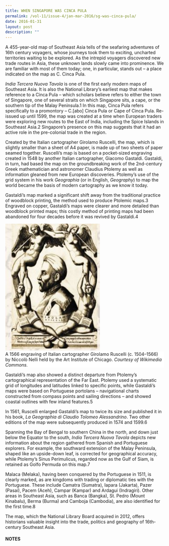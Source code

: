 ```yaml
---
title: WHEN SINGAPORE WAS CINCA PULA
permalink: /vol-11/issue-4/jan-mar-2016/sg-was-cinca-pula/
date: 2016-01-31
layout: post
description: ""
---
```

A 455-year-old map of Southeast Asia tells of the seafaring adventures of 16th century voyagers, whose journeys took them to exciting, uncharted territories waiting to be explored. As the intrepid 
voyagers discovered new trade routes in Asia, these unknown lands slowly came into prominence. We are familiar with most of them today; one, in particular, stands out – a place indicated on the map as C. Cinca Pula. 

*India Tercera Nuova Tavola* is one of the first early modern maps of Southeast Asia. It is also the National Library’s earliest map that makes reference to a Cinca Pula – which scholars believe refers to either the town of Singapore, one of several straits on which Singapore sits, a cape, or the southern tip of the Malay Peninsula.1 In this map, Cinca Pula refers specifically to a promontory – C.[abo] Cinca Pula or Cape of Cinca Pula. Re-issued up until 1599, the map was created at a time when European traders were exploring new routes to the East of India, including the Spice Islands in Southeast Asia.2
Singapore’s presence on this map suggests that it had an active role in the pre-colonial trade in 
the region.

Created by the Italian cartographer Girolamo Ruscelli, the map, which is slightly smaller than a sheet of A4 paper, is made up of two sheets of paper seamed together. Ruscelli’s map is based on a pocket-sized engraving created in 1548 by another Italian cartographer, Giacomo Gastaldi. 
Gastaldi, in turn, had based the map on the groundbreaking work of the 2nd-century Greek mathematician and astronomer Claudius Ptolemy as well as information gleaned from new European discoveries. Ptolemy’s use of the grid system in his work *Geographia* (or in English, *Geography*) to map the world became the basis of modern cartography as we know it today. 

Gastaldi’s map marked a significant shift away from the traditional practice of woodblock printing, the method used to produce Ptolemic maps.3 Engraved on copper, Gastaldi’s maps were clearer and more detailed than woodblock printed maps; this costly method of printing maps had been abandoned for four decades before it was revived by Gastaldi.4

<img style="width: 300px; height: 400px;" src="/images/Vol-15-issue-2/rare-materials/Pula.JPG">
<div style="background-color: white;">A 1566 engraving of Italian cartographer Girolamo Ruscelli (c. 1504–1566) by Niccolò Nelli held by the Art Institute of Chicago. <i>Courtesy of 
Wikimedia Commons.</i></div>

Gastaldi’s map also showed a distinct departure from Ptolemy’s cartographical representation of the Far East. Ptolemy used a systematic grid of longitudes and latitudes linked to specific points, while Gastaldi’s maps were based on Portuguese portolans – navigational charts constructed from compass points and sailing directions – and showed coastal outlines with few inland features.5

ln 1561, Ruscelli enlarged Gastaldi’s map to twice its size and published it in his book, *La Geographia di Claudio Tolomeo Alessandrino*. Two other editions of the map were subsequently produced in 1574 and 1599.6

Spanning the Bay of Bengal to southern China in the north, and down just below the Equator to the south, *India Tercera Nuova Tavola* depicts new information about the region gathered from Spanish and Portuguese explorers. For example, 
the southward extension of the Malay Peninsula, shaped like an upside-down leaf, is corrected for geographical accuracy, while Ptolemy’s Sinus Perimulicus, regarded now as the Gulf of Siam, is retained as Golfo Permuda on this map.7

Malaca (Melaka), having been conquered by the Portuguese in 1511, is clearly marked, as are kingdoms with trading or diplomatic ties with the Portuguese. These include Camatra (Sumatra), 
Iapara (Jakarta), Pazer (Pasai), Pacem (Aceh), Campar (Kampar) and Ardagui (Indragiri). Other areas in Southeast Asia, such as Banca (Bangka), St. Pedro (Mount Kinabalu), Berma (Burma) and Camboja (Cambodia), are also identified for the first time.8

The map, which the National Library Board acquired in 2012, offers historians valuable insight into the trade, politics and geography of 16th-century Southeast Asia.

#### **NOTES**
[^1]:Borschberg, P. (Ed.). (2004). Remapping the Straits of Singapore: New insights from old sources? *In Iberians in the Singapore-Melaka Area and adjacent regions (16th to 18th century)* (p. 96). Wiesbaden: Harrassowitz; Lisboa: Fundação Oriente. Call no.: RSING 959.50046 IBE; Borschberg, P. (2005). *Fictitious strait and imagined island: “Singapura” in the late sixteenth and early seventeenth century, water and state in mainland Southeast Asia*. Retrieved from academia.edu website; Borschberg, P. (2010). *The Singapore and Melaka straits: Violence, security and diplomacy in the 17th century* (p. 21). Singapore: NUS Press. Call no.: RSING 911.16472 BOR.
[^2]:Parry, D. E. (2005). *The cartography of the East Indian Islands = Insulae Indiae Orientalis* (p. 69). London: Country Editions. Call no.: RSING q912.59 PAR; Suarez, T. (1999). *Early mapping of Southeast Asia* (p. 130). Hong Kong: Periplus. Call no.: RSING q912.59SUA.
[^3]:Parry, 2005, p. 69.
[^4]:Campbell, T. (1987). *The earliest printed map 1472– 1500* (p. 11). London: The British Library. Call no.: R 912.09024 CAM; Suarez, 1999, p. 130.
[^5]:Campbell, 1987, pp. 4–5; Parry, 2005, pp. 43, 70; Harvey, P. D. A. (1991). *Medieval maps* (pp. 39–45), London: British Library. Call no.: R 912.0902HAR.
[^6]:Society for the Diffusion of Useful Knowledge. (1842). *Biographical dictionary of the Society for the Diffusion of Useful Knowledge.* (Vol. 1, Part 2, p. 827). London: Longman, Green, Brown and Longmans. Retrieved from Google Books.
[^7]:Suarez, 1999, p. 148.
[^8]:Durand, F. (2013). *Maps of Malaya and Borneo: Discovery, statehood and progress: The collections of H.R.H. Sultan Sharafuddin Idris Shah and Dato’ Richard Curtis* (p. 82). Singapore: Editions Didier Millet Pte Ltd. Call no.: RSEA 912.5951 DUR; Suarez, 1999, pp. 147–149.